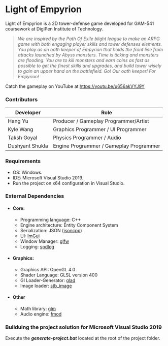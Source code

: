 # Light of Empyrion


Light of Empyrion is a 2D tower-defense game developed for GAM-541 coursework at DigiPen Institute of Technology.

> *We are inspired by the Path Of Exile blight league to make an ARPG game with both engaging player skills and tower defenses elements. You play as an oath keeper of Empyrion that holds the front line from attacks launched by Abyss monsters. Time is ticking and monsters are flooding. You are to kill monsters and earn coins as fast as possible to get the finest skills and upgrades, and build tower wisely to gain an upper hand on the battlefield.*
> *Go! Our oath keeper! For Empyrion!*

Catch the gameplay on YouTube at https://youtu.be/u656akVYJ9Y

### Contributors
| Developer   | Role |
| ----------- | ----------- |
| Hang Yu | Producer / Gameplay Programmer/Artist     |
| Kyle Wang   | Graphics Programmer / UI Programmer   |
| Taksh Goyal | Physics Programmer / Audio     |
| Dushyant Shukla   | Engine Programmer / Gameplay Programmer   |

### Requirements
 - OS: Windows.
 - IDE: Microsoft Visual Studio 2019.
 - Run the project on x64 configuration in Visual Studio.

### External Dependencies
- #### Core:
  * Programming language: C++
  * Engine architecture: Entity Component System
  * Serialization: JSON ([jsoncpp](https://github.com/open-source-parsers/jsoncpp))
  * UI: [ImGui](https://github.com/ocornut/imgui)
  * Window Manager: [glfw](https://www.glfw.org/)
  * Logging: [spdlog](https://github.com/gabime/spdlog)
- #### Graphics:
  * Graphics API: OpenGL 4.0
  * Shader Language: GLSL version 400
  * Gl Loader-Generator: [glad](https://glad.dav1d.de/)
  * Image loader: [stb_image](https://github.com/nothings/stb)
- #### Other
  * Math library: [glm](https://glm.g-truc.net/)
  * Audio engine: [fmod](https://www.fmod.com/)

### Builduing the project solution for Microsoft Visual Studio 2019
Execute the ***generate-project.bat*** located at the root of the project folder.